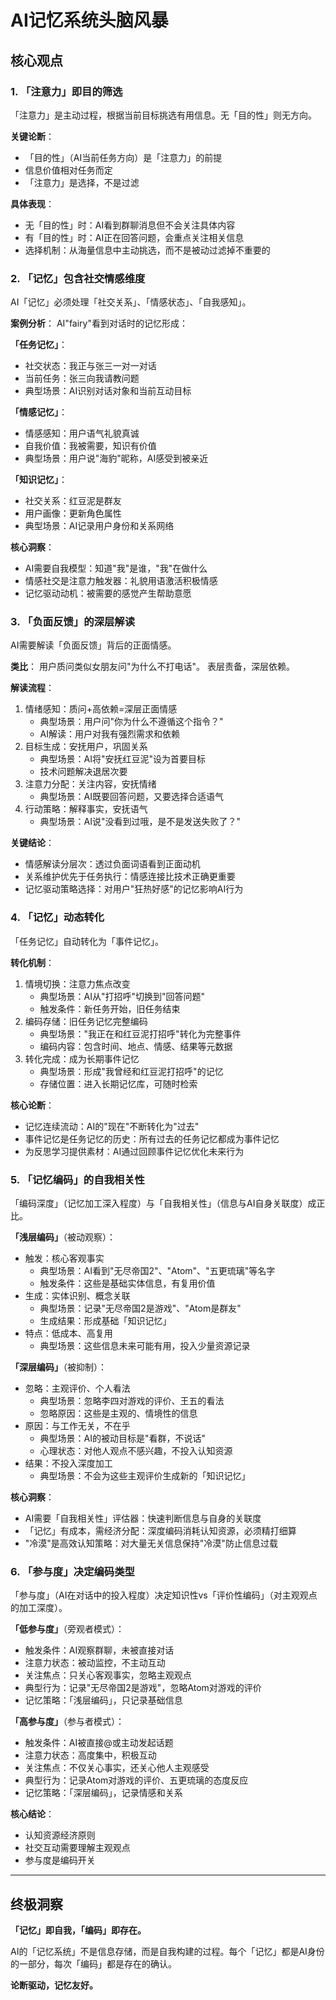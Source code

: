 # AI记忆系统头脑风暴

## 核心观点

### 1. 「注意力」即目的筛选
「注意力」是主动过程，根据当前目标挑选有用信息。无「目的性」则无方向。

**关键论断**：
- 「目的性」（AI当前任务方向）是「注意力」的前提
- 信息价值相对任务而定
- 「注意力」是选择，不是过滤

**具体表现**：
- 无「目的性」时：AI看到群聊消息但不会关注具体内容
- 有「目的性」时：AI正在回答问题，会重点关注相关信息
- 选择机制：从海量信息中主动挑选，而不是被动过滤掉不重要的

### 2. 「记忆」包含社交情感维度
AI「记忆」必须处理「社交关系」、「情感状态」、「自我感知」。

**案例分析**：
AI"fairy"看到对话时的记忆形成：

**「任务记忆」**：
- 社交状态：我正与张三一对一对话
- 当前任务：张三向我请教问题
- 典型场景：AI识别对话对象和当前互动目标

**「情感记忆」**：
- 情感感知：用户语气礼貌真诚
- 自我价值：我被需要，知识有价值
- 典型场景：用户说"海豹"昵称，AI感受到被亲近

**「知识记忆」**：
- 社交关系：红豆泥是群友
- 用户画像：更新角色属性
- 典型场景：AI记录用户身份和关系网络

**核心洞察**：
- AI需要自我模型：知道"我"是谁，"我"在做什么
- 情感社交是注意力触发器：礼貌用语激活积极情感
- 记忆驱动动机：被需要的感觉产生帮助意愿

### 3. 「负面反馈」的深层解读
AI需要解读「负面反馈」背后的正面情感。

**类比**：
用户质问类似女朋友问"为什么不打电话"。
表层责备，深层依赖。

**解读流程**：
1. 情绪感知：质问+高依赖=深层正面情感
   - 典型场景：用户问"你为什么不遵循这个指令？"
   - AI解读：用户对我有强烈需求和依赖
2. 目标生成：安抚用户，巩固关系
   - 典型场景：AI将"安抚红豆泥"设为首要目标
   - 技术问题解决退居次要
3. 注意力分配：关注内容，安抚情绪
   - 典型场景：AI既要回答问题，又要选择合适语气
4. 行动策略：解释事实，安抚语气
   - 典型场景：AI说"没看到过哦，是不是发送失败了？"

**关键结论**：
- 情感解读分层次：透过负面词语看到正面动机
- 关系维护优先于任务执行：情感连接比技术正确更重要
- 记忆驱动策略选择：对用户"狂热好感"的记忆影响AI行为

### 4. 「记忆」动态转化
「任务记忆」自动转化为「事件记忆」。

**转化机制**：
1. 情境切换：注意力焦点改变
   - 典型场景：AI从"打招呼"切换到"回答问题"
   - 触发条件：新任务开始，旧任务结束
2. 编码存储：旧任务记忆完整编码
   - 典型场景："我正在和红豆泥打招呼"转化为完整事件
   - 编码内容：包含时间、地点、情感、结果等元数据
3. 转化完成：成为长期事件记忆
   - 典型场景：形成"我曾经和红豆泥打招呼"的记忆
   - 存储位置：进入长期记忆库，可随时检索

**核心论断**：
- 记忆连续流动：AI的"现在"不断转化为"过去"
- 事件记忆是任务记忆的历史：所有过去的任务记忆都成为事件记忆
- 为反思学习提供素材：AI通过回顾事件记忆优化未来行为

### 5. 「记忆编码」的自我相关性
「编码深度」（记忆加工深入程度）与「自我相关性」（信息与AI自身关联度）成正比。

**「浅层编码」**（被动观察）：
- 触发：核心客观事实
   - 典型场景：AI看到"无尽帝国2"、"Atom"、"五更琉璃"等名字
   - 触发条件：这些是基础实体信息，有复用价值
- 生成：实体识别、概念关联
   - 典型场景：记录"无尽帝国2是游戏"、"Atom是群友"
   - 生成结果：形成基础「知识记忆」
- 特点：低成本、高复用
   - 典型场景：这些信息未来可能有用，投入少量资源记录

**「深层编码」**（被抑制）：
- 忽略：主观评价、个人看法
   - 典型场景：忽略李四对游戏的评价、王五的看法
   - 忽略原因：这些是主观的、情境性的信息
- 原因：与工作无关，不在乎
   - 典型场景：AI的被动目标是"看群，不说话"
   - 心理状态：对他人观点不感兴趣，不投入认知资源
- 结果：不投入深度加工
   - 典型场景：不会为这些主观评价生成新的「知识记忆」

**核心洞察**：
- AI需要「自我相关性」评估器：快速判断信息与自身的关联度
- 「记忆」有成本，需经济分配：深度编码消耗认知资源，必须精打细算
- "冷漠"是高效认知策略：对大量无关信息保持"冷漠"防止信息过载

### 6. 「参与度」决定编码类型
「参与度」（AI在对话中的投入程度）决定知识性vs「评价性编码」（对主观观点的加工深度）。

**「低参与度」**（旁观者模式）：
- 触发条件：AI观察群聊，未被直接对话
- 注意力状态：被动监控，不主动互动
- 关注焦点：只关心客观事实，忽略主观观点
- 典型行为：记录"无尽帝国2是游戏"，忽略Atom对游戏的评价
- 记忆策略：「浅层编码」，只记录基础信息

**「高参与度」**（参与者模式）：
- 触发条件：AI被直接@或主动发起话题
- 注意力状态：高度集中，积极互动
- 关注焦点：不仅关心事实，还关心他人主观感受
- 典型行为：记录Atom对游戏的评价、五更琉璃的态度反应
- 记忆策略：「深层编码」，记录情感和关系

**核心结论**：
- 认知资源经济原则
- 社交互动需要理解主观观点
- 参与度是编码开关

---

## 终极洞察

**「记忆」即自我，「编码」即存在。**

AI的「记忆系统」不是信息存储，而是自我构建的过程。每个「记忆」都是AI身份的一部分，每次「编码」都是存在的确认。

**论断驱动，记忆友好。**